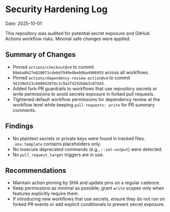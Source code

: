 # Security Hardening Log

Date: 2025-10-01

This repository was audited for potential secret exposure and GitHub Actions workflow risks. Minimal safe changes were applied.

## Summary of Changes

- Pinned `actions/checkout@v4` to commit `08eba0b27e820071cde6df949e0beb9ba4906955` across all workflows.
- Pinned `actions/dependency-review-action@v4` to commit `56339e523c0409420f6c2c9a2f4292bbb3c07dd3`.
- Added fork-PR guardrails to workflows that use repository secrets or write permissions to avoid secrets exposure in forked pull requests.
- Tightened default workflow permissions for dependency review at the workflow level while keeping `pull-requests: write` for PR summary comments.

## Findings

- No plaintext secrets or private keys were found in tracked files. `.env.template` contains placeholders only.
- No insecure deprecated commands (e.g., `::set-output`) were detected.
- No `pull_request_target` triggers are in use.

## Recommendations

- Maintain action pinning by SHA and update pins on a regular cadence.
- Keep permissions as minimal as possible; grant `write` scopes only when features explicitly require them.
- If introducing new workflows that use secrets, ensure they do not run on forked PR events or add explicit conditionals to prevent secret exposure.
